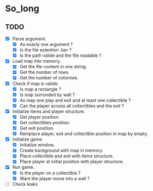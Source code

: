 # So_long

## TODO

- [X] Parse argument.
  - [X] As exacly one argument ?
  - [X] Is the file extention .ber ?
  - [X] Is the path valide and the file readable ?
- [X] Load map into memory.
  - [X] Get the file content in one string.
  - [X] Get the number of rows.
  - [X] Get the number of colonnes.
- [X] Check if map is valide.
  - [X] Is map a rectangle ?
  - [X] Is map surronded by wall ?
  - [X] As map one play and exit and at least one collectible ?
  - [X] Can the player access all collectibles and the exit ?
- [X] Initialize items and player structure.
  - [X] Get player position.
  - [X] Get collectibles position.
  - [X] Get exit position.
  - [X] Remplace player, exit and collectible position in map by empty.
- [X] Initialize game.
  - [X] Initialize window.
  - [X] Create background with map in memory.
  - [X] Place collectible and exit with items structure.
  - [X] Place player at initial position with player structure.
- [x] Run game.
  - [X] Is the player on a collectible ?
  - [X] Want the player move into a wall ?
- [ ] Check leaks
